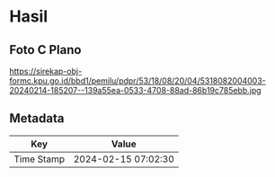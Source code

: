 # Hasil

## Foto C Plano

https://sirekap-obj-formc.kpu.go.id/bbd1/pemilu/pdpr/53/18/08/20/04/5318082004003-20240214-185207--139a55ea-0533-4708-88ad-86b19c785ebb.jpg


## Metadata

| Key        | Value               |
| ---------- | ------------------- |
| Time Stamp | 2024-02-15 07:02:30 |



